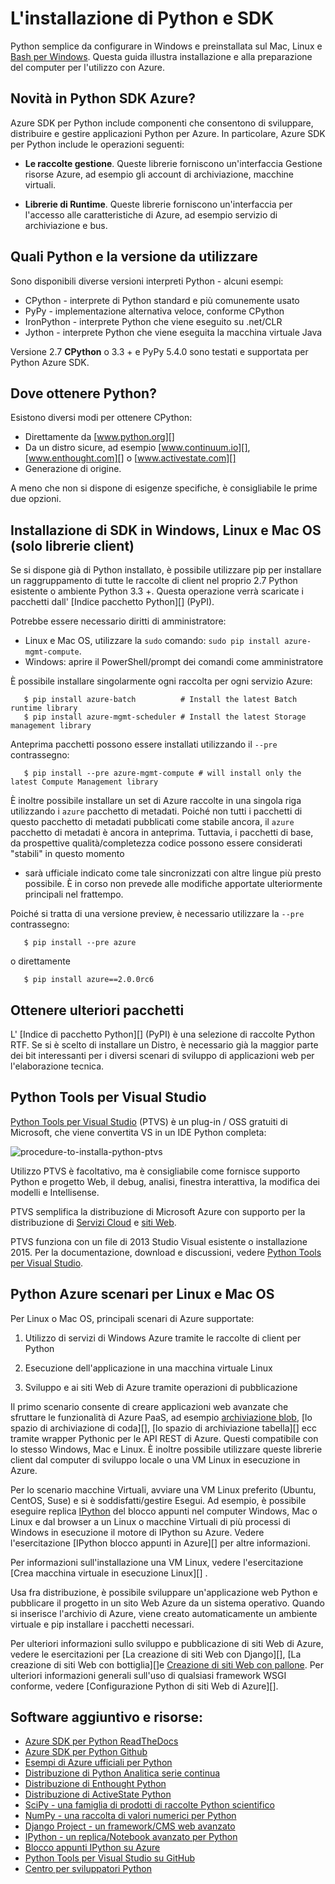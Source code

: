 <properties
    pageTitle="Installare Python e SDK - Azure"
    description="Informazioni su come installare Python e SDK da usare con Azure."
    services=""
    documentationCenter="python"
    authors="lmazuel"
    manager="wpickett"
    editor=""/>

<tags
    ms.service="multiple"
    ms.workload="na"
    ms.tgt_pltfrm="na"
    ms.devlang="python"
    ms.topic="article"
    ms.date="09/06/2016"
    ms.author="lmazuel"/>

# <a name="installing-python-and-the-sdk"></a>L'installazione di Python e SDK

Python semplice da configurare in Windows e preinstallata sul Mac, Linux e [Bash per Windows](https://msdn.microsoft.com/commandline/wsl/about). Questa guida illustra installazione e alla preparazione del computer per l'utilizzo con Azure.

## <a name="whats-in-the-python-azure-sdk"></a>Novità in Python SDK Azure?

Azure SDK per Python include componenti che consentono di sviluppare, distribuire e gestire applicazioni Python per Azure. In particolare, Azure SDK per Python include le operazioni seguenti:

* **Le raccolte gestione**. Queste librerie forniscono un'interfaccia Gestione risorse Azure, ad esempio gli account di archiviazione, macchine virtuali.

* **Librerie di Runtime**. Queste librerie forniscono un'interfaccia per l'accesso alle caratteristiche di Azure, ad esempio servizio di archiviazione e bus.

## <a name="which-python-and-which-version-to-use"></a>Quali Python e la versione da utilizzare

Sono disponibili diverse versioni interpreti Python - alcuni esempi:

* CPython - interprete di Python standard e più comunemente usato
* PyPy - implementazione alternativa veloce, conforme CPython
* IronPython - interprete Python che viene eseguito su .net/CLR
* Jython - interprete Python che viene eseguita la macchina virtuale Java

Versione 2.7 **CPython** o 3.3 + e PyPy 5.4.0 sono testati e supportata per Python Azure SDK.

## <a name="where-to-get-python"></a>Dove ottenere Python?

Esistono diversi modi per ottenere CPython:

* Direttamente da [www.python.org][]
* Da un distro sicure, ad esempio [www.continuum.io][], [www.enthought.com][] o [www.activestate.com][]
* Generazione di origine.

A meno che non si dispone di esigenze specifiche, è consigliabile le prime due opzioni.

## <a name="sdk-installation-on-windows-linux-and-macos-client-libraries-only"></a>Installazione di SDK in Windows, Linux e Mac OS (solo librerie client)

Se si dispone già di Python installato, è possibile utilizzare pip per installare un raggruppamento di tutte le raccolte di client nel proprio 2.7 Python esistente o ambiente Python 3.3 +. Questa operazione verrà scaricate i pacchetti dall' [Indice pacchetto Python][] (PyPI).

Potrebbe essere necessario diritti di amministratore:

- Linux e Mac OS, utilizzare la `sudo` comando: `sudo pip install azure-mgmt-compute`.
- Windows: aprire il PowerShell/prompt dei comandi come amministratore

È possibile installare singolarmente ogni raccolta per ogni servizio Azure:

```console
   $ pip install azure-batch          # Install the latest Batch runtime library
   $ pip install azure-mgmt-scheduler # Install the latest Storage management library
```

Anteprima pacchetti possono essere installati utilizzando il `--pre` contrassegno:

```console
   $ pip install --pre azure-mgmt-compute # will install only the latest Compute Management library
```

È inoltre possibile installare un set di Azure raccolte in una singola riga utilizzando i `azure` pacchetto di metadati. Poiché non tutti i pacchetti di questo pacchetto di metadati pubblicati come stabile ancora, il `azure` pacchetto di metadati è ancora in anteprima. Tuttavia, i pacchetti di base, da prospettive qualità/completezza codice possono essere considerati "stabili" in questo momento
- sarà ufficiale indicato come tale sincronizzati con altre lingue più presto possibile. È in corso non prevede alle modifiche apportate ulteriormente principali nel frattempo.

Poiché si tratta di una versione preview, è necessario utilizzare la `--pre` contrassegno:

```console
   $ pip install --pre azure
```
   
o direttamente

```console
   $ pip install azure==2.0.0rc6
```

## <a name="getting-more-packages"></a>Ottenere ulteriori pacchetti

L' [Indice di pacchetto Python][] (PyPI) è una selezione di raccolte Python RTF.  Se si è scelto di installare un Distro, è necessario già la maggior parte dei bit interessanti per i diversi scenari di sviluppo di applicazioni web per l'elaborazione tecnica.


## <a name="python-tools-for-visual-studio"></a>Python Tools per Visual Studio

[Python Tools per Visual Studio][] (PTVS) è un plug-in / OSS gratuiti di Microsoft, che viene convertita VS in un IDE Python completa:

![procedure-to-installa-python-ptvs](./media/python-how-to-install/how-to-install-python-ptvs.png)

Utilizzo PTVS è facoltativo, ma è consigliabile come fornisce supporto Python e progetto Web, il debug, analisi, finestra interattiva, la modifica dei modelli e Intellisense.

PTVS semplifica la distribuzione di Microsoft Azure con supporto per la distribuzione di [Servizi Cloud][] e [siti Web][].

PTVS funziona con un file di 2013 Studio Visual esistente o installazione 2015.  Per la documentazione, download e discussioni, vedere [Python Tools per Visual Studio].  

## <a name="python-azure-scenarios-for-linux-and-macos"></a>Python Azure scenari per Linux e Mac OS

Per Linux o Mac OS, principali scenari di Azure supportate:

1. Utilizzo di servizi di Windows Azure tramite le raccolte di client per Python

2. Esecuzione dell'applicazione in una macchina virtuale Linux

3. Sviluppo e ai siti Web di Azure tramite operazioni di pubblicazione

Il primo scenario consente di creare applicazioni web avanzate che sfruttare le funzionalità di Azure PaaS, ad esempio [archiviazione blob][], [lo spazio di archiviazione di coda][], [lo spazio di archiviazione tabella][] ecc tramite wrapper Pythonic per le API REST di Azure. Questi compatibile con lo stesso Windows, Mac e Linux.  È inoltre possibile utilizzare queste librerie client dal computer di sviluppo locale o una VM Linux in esecuzione in Azure.

Per lo scenario macchine Virtuali, avviare una VM Linux preferito (Ubuntu, CentOS, Suse) e si è soddisfatti/gestire Esegui.  Ad esempio, è possibile eseguire replica [IPython][] del blocco appunti nel computer Windows, Mac o Linux e dal browser a un Linux o macchine Virtuali di più processi di Windows in esecuzione il motore di IPython su Azure. Vedere l'esercitazione [IPython blocco appunti in Azure][] per altre informazioni.

Per informazioni sull'installazione una VM Linux, vedere l'esercitazione [Crea macchina virtuale in esecuzione Linux][] .

Usa fra distribuzione, è possibile sviluppare un'applicazione web Python e pubblicare il progetto in un sito Web Azure da un sistema operativo.  Quando si inserisce l'archivio di Azure, viene creato automaticamente un ambiente virtuale e pip installare i pacchetti necessari.

Per ulteriori informazioni sullo sviluppo e pubblicazione di siti Web di Azure, vedere le esercitazioni per [La creazione di siti Web con Django][], [La creazione di siti Web con bottiglia][]e [Creazione di siti Web con pallone][]. Per ulteriori informazioni generali sull'uso di qualsiasi framework WSGI conforme, vedere [Configurazione Python di siti Web di Azure][].


## <a name="additional-software-and-resources"></a>Software aggiuntivo e risorse:

* [Azure SDK per Python ReadTheDocs](http://azure-sdk-for-python.readthedocs.io/en/latest/)
* [Azure SDK per Python Github](https://github.com/Azure/azure-sdk-for-python)
* [Esempi di Azure ufficiali per Python](https://azure.microsoft.com/documentation/samples/?platform=python)
* [Distribuzione di Python Analitica serie continua][]
* [Distribuzione di Enthought Python][]
* [Distribuzione di ActiveState Python][]
* [SciPy - una famiglia di prodotti di raccolte Python scientifico][]
* [NumPy - una raccolta di valori numerici per Python][]
* [Django Project - un framework/CMS web avanzato][]
* [IPython - un replica/Notebook avanzato per Python][]
* [Blocco appunti IPython su Azure][]
* [Python Tools per Visual Studio su GitHub][]
* [Centro per sviluppatori Python](/develop/python/)

[Distribuzione di Python Analitica serie continua]: http://continuum.io
[Distribuzione di Enthought Python]: http://www.enthought.com
[Distribuzione di ActiveState Python]: http://www.activestate.com
[www.Python.org]: http://www.python.org
[www.continuum.IO]: http://continuum.io
[www.enthought.com]: http://www.enthought.com
[www.ActiveState.com]: http://www.activestate.com
[SciPy - una famiglia di prodotti di raccolte Python scientifico]: http://www.scipy.org
[NumPy - una raccolta di valori numerici per Python]: http://www.numpy.org
[Django Project - un framework/CMS web avanzato]: http://www.djangoproject.com
[IPython - un replica/Notebook avanzato per Python]: http://ipython.org
[IPython]: http://ipython.org
[Blocco appunti IPython su Azure]: virtual-machines-linux-jupyter-notebook.md
[Servizi cloud]: cloud-services-python-ptvs.md
[Siti Web]: web-sites-python-ptvs-django-mysql.md
[Python Tools per Visual Studio]: http://aka.ms/ptvs
[Python Tools per Visual Studio su GitHub]: https://github.com/microsoft/ptvs
[Python pacchetto indice]: http://pypi.python.org/pypi
[Microsoft Azure SDK for Python 2.7]: http://go.microsoft.com/fwlink/?LinkId=254281
[Microsoft Azure SDK for Python 3.4]: http://go.microsoft.com/fwlink/?LinkID=516990
[Setting up a Linux VM via the Azure portal]: create-and-configure-opensuse-vm-in-portal.md
[How to use the Azure Command-Line Interface]: crossplat-cmd-tools.md
[Creare una macchina virtuale che eseguono Linux]: virtual-machines-linux-quick-create-cli.md
[Creazione di siti Web con Django]: web-sites-python-create-deploy-django-app.md
[Creazione di siti Web con bottiglia]: web-sites-python-create-deploy-bottle-app.md
[Creazione di siti Web con pallone]: web-sites-python-create-deploy-flask-app.md
[Configurazione Python con Azure siti Web]: web-sites-python-configure.md
[archiviazione tabella]: storage-python-how-to-use-table-storage.md
[spazio di archiviazione coda]: storage-python-how-to-use-queue-storage.md
[archiviazione BLOB]: storage-python-how-to-use-blob-storage.md

